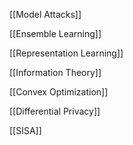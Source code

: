 [[Model Attacks]]

[[Ensemble Learning]]

[[Representation Learning]]

[[Information Theory]]

[[Convex Optimization]]

[[Differential Privacy]]

[[SISA]]
